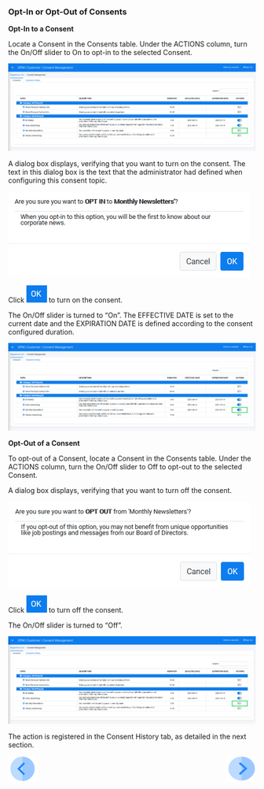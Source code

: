 ### Opt-In or Opt-Out of Consents

**Opt-In to a Consent**

Locate a Consent in the Consents table. Under the ACTIONS column, turn the On/Off slider to On to opt-in to the selected Consent.

![image](../images/08_01_Consent_Customer_OptIn_OptOut.png)  

A dialog box displays, verifying that you want to turn on the consent. The text in this dialog box is the text that the administrator had defined when configuring this consent topic.

![image](../images/08_Consent_Opt_In_Message.png)                                   

Click ![image](../images/ICON_OK.png) to turn on the consent. 

The On/Off slider is turned to “On”. The EFFECTIVE DATE is set to the current date and the EXPIRATION DATE is defined according to the consent configured duration. 

![image](../images/08_04_Consent_Customer_OptIn_OptOut.png)  

**Opt-Out of a Consent**

To opt-out of a Consent, locate a Consent in the Consents table. Under the ACTIONS column, turn the On/Off slider to Off to opt-out to the selected Consent.

A dialog box displays, verifying that you want to turn off the consent.

![image](../images/08_Consent_Opt_Out_Message.png) 

Click ![image](../images/ICON_OK.png) to turn off the consent. 

The On/Off slider is turned to “Off”. 

![image](../images/08_01_Consent_Customer_OptIn_OptOut.png) 

The action is registered in the Consent History tab, as detailed in the next section. 


[![Previous](../images/Previous.png)]( 05_02_Customer_Login.md)[<img align="right" width="60" height="54" src="../images/Next.png">](05_04_Customer_View_Consent_History.md)

